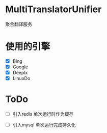 # MultiTranslatorUnifier
聚合翻译服务
# 使用的引擎
- [x] Bing
- [x] Google
- [x] Deeplx
- [x] LinuxDo
# ToDo
- [ ] 引入redis 单次运行时作为缓存
- [ ] 引入mysql 单次运行完成持久化

